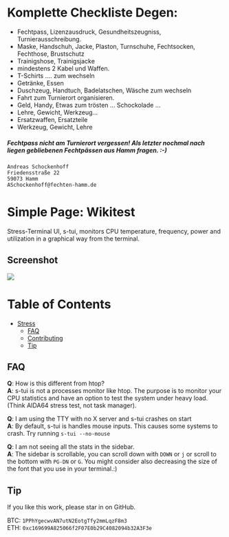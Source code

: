 # Komplette Checkliste Degen:
* Fechtpass, Lizenzausdruck, Gesundheitszeugniss, Turnierausschreibung.
* Maske, Handschuh, Jacke, Plaston, Turnschuhe, Fechtsocken, Fechthose, Brustschutz  
* Trainigshose, Trainigsjacke
* mindestens 2 Kabel und Waffen.
* T-Schirts .... zum wechseln
* Getränke, Essen
* Duschzeug, Handtuch, Badelatschen, Wäsche zum wechseln
* Fahrt zum Turnierort organisieren.
* Geld, Handy, Etwas zum trösten ... Schockolade ...
* Lehre, Gewicht, Werkzeug...
* Ersatzwaffen, Ersatzteile
* Werkzeug, Gewicht, Lehre
##### Fechtpass nicht am Turnierort vergessen! Als letzter nochmal nach liegen gebliebenen Fechtpässen aus Hamm fragen. :-)

```
Andreas Schockenhoff
Friedensstraße 22
59073 Hamm
ASchockenhoff@fechten-hamm.de
```

# Simple Page: Wikitest

Stress-Terminal UI, s-tui,  monitors CPU temperature, frequency, power and utilization in a graphical way from the terminal. 

## Screenshot
![](https://github.com/amanusk/s-tui/blob/master/ScreenShots/s-tui-1.0.gif?raw=true)


Table of Contents
=================

   * [Stress](#the-stress-terminal-ui-s-tui)
      * [FAQ](#faq)
      * [Contributing](#contributing)
      * [Tip](#tip)

## FAQ
__Q__: How is this different from htop?  
__A__: s-tui is not a processes monitor like htop. The purpose is to monitor your CPU statistics and have an option to test the system under heavy load.  (Think AIDA64 stress test, not task manager).  

__Q__: I am using the TTY with no X server and s-tui crashes on start  
__A__: By default, s-tui is handles mouse inputs. This causes some systems to crash. Try running `s-tui --no-mouse` 

__Q__: I am not seeing all the stats in the sidebar.  
__A__: The sidebar is scrollable, you can scroll down with `DOWN` or `j` or scroll to the bottom with `PG-DN` or `G`. You might consider also decreasing the size of the font that you use in your terminal.:)


## Tip
If you like this work, please star in on GitHub. 

BTC: `1PPhYgecwvAN7utN2EotgTfy2mmLqzF8m3`  
ETH: `0xc169699A825066f2F07E0b29C4082094b32A3F3e`

